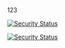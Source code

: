 123

[![Security Status](https://img.shields.io/badge/SAST%20AI-62%20Issues-red)](http://127.0.0.1:5000/report/None)

[![Security Status](https://img.shields.io/badge/SAST%20AI-62%20Issues-red)](http://127.0.0.1:5000/report/None)
